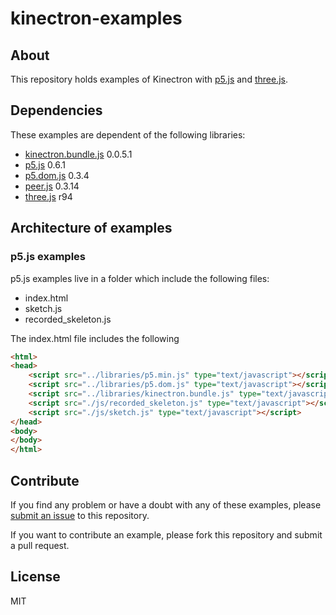 # kinectron-examples

## About

This repository holds examples of Kinectron with [p5.js](https://p5js.org/) and [three.js](https://threejs.org/).

## Dependencies

These examples are dependent of the following libraries:

* [kinectron.bundle.js](https://github.com/kinectron/kinectron) 0.0.5.1
* [p5.js](https://github.com/processing/p5.js) 0.6.1
* [p5.dom.js](https://github.com/processing/p5.js) 0.3.4
* [peer.js](https://github.com/peers/peerjs) 0.3.14
* [three.js](https://github.com/mrdoob/three.js/) r94

## Architecture of examples

### p5.js examples

p5.js examples live in a folder which include the following files:

* index.html
* sketch.js
* recorded_skeleton.js

The index.html file includes the following

```html
<html>
<head>
    <script src="../libraries/p5.min.js" type="text/javascript"></script>
    <script src="../libraries/p5.dom.js" type="text/javascript"></script>
    <script src="../libraries/kinectron.bundle.js" type="text/javascript"></script>
    <script src="./js/recorded_skeleton.js" type="text/javascript"></script>
    <script src="./js/sketch.js" type="text/javascript"></script>
</head>
<body>
</body>
</html>
```



## Contribute

If you find any problem or have a doubt with any of these examples, please [submit an issue](https://github.com/kinectron/kinectron-examples/issues/new) to this repository.

If you want to contribute an example, please fork this repository and submit a pull request.

## License

MIT
